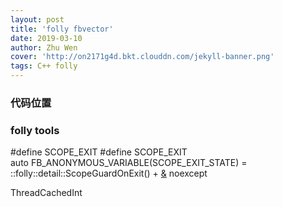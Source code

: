 ```yaml
---
layout: post
title: 'folly fbvector'
date: 2019-03-10
author: Zhu Wen
cover: 'http://on2171g4d.bkt.clouddn.com/jekyll-banner.png'
tags: C++ folly
---
```


### 代码位置


### folly tools

#define SCOPE_EXIT
#define SCOPE_EXIT                               \
  auto FB_ANONYMOUS_VARIABLE(SCOPE_EXIT_STATE) = \
      ::folly::detail::ScopeGuardOnExit() + [&]() noexcept

ThreadCachedInt

